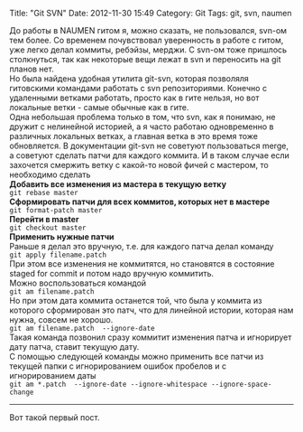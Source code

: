 Title: "Git SVN"
Date: 2012-11-30 15:49
Category: Git
Tags: git, svn, naumen

До работы в NAUMEN гитом я, можно сказать, не пользовался, svn-ом тем более. Со временем почувствовал уверенность в работе с гитом, уже легко делал коммиты, ребэйзы, мерджи. С svn-ом тоже пришлось столкнуться, так как некоторые вещи лежат в svn и переносить на git планов нет.  
Но была найдена удобная утилита git-svn, которая позволяля гитовскими командами работать с svn репозиториями. Конечно с удаленными ветками работать, просто как в гите нельзя, но вот локальные ветки - самые обычные как в гите.  
Одна небольшая проблема только в том, что svn, как я понимаю, не дружит с нелинейной историей, а я часто работаю одновременно в различных локальных ветках, а главная ветка в это время тоже обновляется. В документации git-svn не советуют пользоваться merge, а советуют сделать патчи для каждого коммита. И в таком случае если захочется смержить ветку с какой-то новой фичей с мастером, то необходимо сделать  
**Добавить все изменения из мастера в текущую ветку**  
`git rebase master`  
**Сформировать патчи для всех коммитов, которых нет в мастере**  
`git format-patch master`  
**Перейти в master**  
`git checkout master`  
**Применить нужные патчи**  
Раньше я делал это вручную, т.е. для каждого патча делал команду  
`git apply filename.patch`  
При этом все изменения не коммитятся, но становятся в состояние staged for commit и потом надо вручную коммитить.  
Можно воспользоваться командой  
`git am filename.patch`  
Но при этом дата коммита останется той, что была у коммита из которого сформирован это патч, что для линейной истории, которая нам нужна, совсем не хорошо.  
`git am filename.patch  --ignore-date`  
Такая команда позвонил сразу коммитит изменения патча и игнорирует дату патча, ставит текущую дату.  
С помощью следующей команды можно применить все патчи из текущей папки с игнорированием ошибок пробелов и с игнорированием даты  
`git am *.patch  --ignore-date --ignore-whitespace --ignore-space-change`
***
Вот такой первый пост.